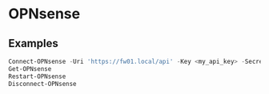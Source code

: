 # OPNsense

## Examples
```powershell
Connect-OPNsense -Uri 'https://fw01.local/api' -Key <my_api_key> -Secret <my_api_secret>
Get-OPNsense
Restart-OPNsense
Disconnect-OPNsense
```
